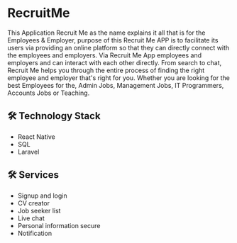 # RecruitMe 

This Application Recruit Me as the name explains it all that is for the Employees & Employer, purpose of this Recruit Me APP is to facilitate its users via providing an online platform so that they can directly connect with the employees and employers.
Via Recruit Me App employees and employers and can interact with each other directly. From search to chat, Recruit Me helps you through the entire process of finding the right employee and employer that's right for you. Whether you are looking for the best Employees for the, Admin Jobs, Management Jobs, IT Programmers, Accounts Jobs or Teaching.

## :hammer_and_wrench: Technology Stack

- React Native
- SQL
- Laravel
   
## :hammer_and_wrench: Services

- Signup and login
- CV creator
- Job seeker list
- Live chat
- Personal information secure
- Notification
